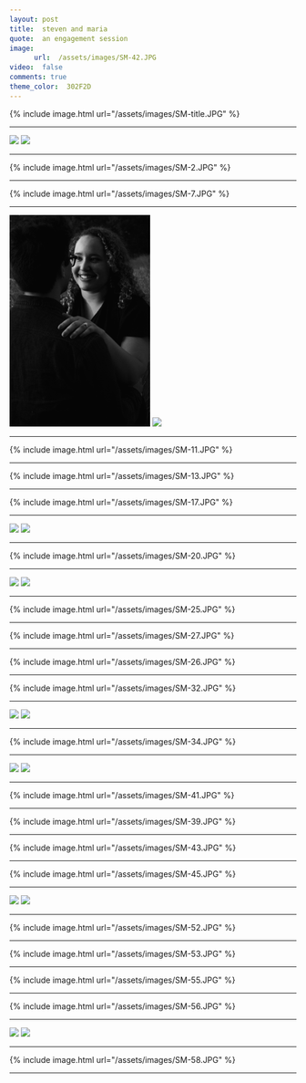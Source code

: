 ```yaml
---
layout: post
title:  steven and maria
quote:  an engagement session
image:
      url:  /assets/images/SM-42.JPG
video:  false
comments: true
theme_color:  302F2D
---
```


{% include image.html url="/assets/images/SM-title.JPG" %}

***

<section>
	<img width="49%" src="/assets/images/SM-1.JPG">
	<img width="49%" src="/assets/images/SM-3.JPG">
</section>

***

{% include image.html url="/assets/images/SM-2.JPG" %}

***

{% include image.html url="/assets/images/SM-7.JPG" %}

***

<section>
	<img width="49%" src="/assets/images/SM-9.JPG">
	<img width="49%" src="/assets/images/SM-10.JPG">
</section>

***

{% include image.html url="/assets/images/SM-11.JPG" %}

***

{% include image.html url="/assets/images/SM-13.JPG" %}

***

{% include image.html url="/assets/images/SM-17.JPG" %}

***

<section>
	<img width="49%" src="/assets/images/SM-16.JPG">
	<img width="49%" src="/assets/images/SM-18.JPG">
</section>

***

{% include image.html url="/assets/images/SM-20.JPG" %}

***

<section>
	<img width="49%" src="/assets/images/SM-22.JPG">
	<img width="49%" src="/assets/images/SM-23.JPG">
</section>

***

{% include image.html url="/assets/images/SM-25.JPG" %}

***

{% include image.html url="/assets/images/SM-27.JPG" %}

***

{% include image.html url="/assets/images/SM-26.JPG" %}

***

{% include image.html url="/assets/images/SM-32.JPG" %}

***

<section>
	<img width="49%" src="/assets/images/SM-31.JPG">
	<img width="49%" src="/assets/images/SM-35.JPG">
</section>

***

{% include image.html url="/assets/images/SM-34.JPG" %}

***

<section>
	<img width="49%" src="/assets/images/SM-37.JPG">
	<img width="49%" src="/assets/images/SM-38.JPG">
</section>

***

{% include image.html url="/assets/images/SM-41.JPG" %}

***

{% include image.html url="/assets/images/SM-39.JPG" %}

***

{% include image.html url="/assets/images/SM-43.JPG" %}

***

{% include image.html url="/assets/images/SM-45.JPG" %}

***

<section>
	<img width="49%" src="/assets/images/SM-50.JPG">
	<img width="49%" src="/assets/images/SM-51.JPG">
</section>

***

{% include image.html url="/assets/images/SM-52.JPG" %}

***

{% include image.html url="/assets/images/SM-53.JPG" %}

***

{% include image.html url="/assets/images/SM-55.JPG" %}

***

{% include image.html url="/assets/images/SM-56.JPG" %}

***

<section>
	<img width="49%" src="/assets/images/SM-57.JPG">
	<img width="49%" src="/assets/images/SM-60.JPG">
</section>

***

{% include image.html url="/assets/images/SM-58.JPG" %}

***
